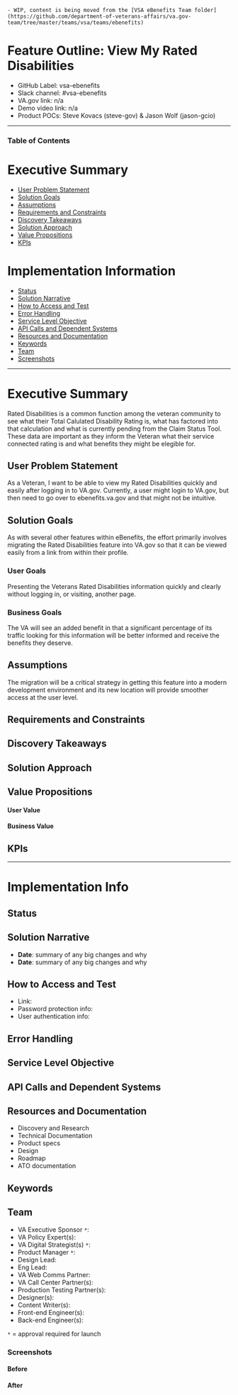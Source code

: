 ```dif
- WIP, content is being moved from the [VSA eBenefits Team folder](https://github.com/department-of-veterans-affairs/va.gov-team/tree/master/teams/vsa/teams/ebenefits)
```
# Feature Outline: View My Rated Disabilities
- GitHub Label: vsa-ebenefits
- Slack channel: #vsa-ebenefits
- VA.gov link: n/a
- Demo video link: n/a
- Product POCs: Steve Kovacs (steve-gov) & Jason Wolf (jason-gcio)

---

### Table of Contents

# Executive Summary 
- [User Problem Statement](#user-problem-statement)
- [Solution Goals](#solution-goals)
- [Assumptions](#assumptions)
- [Requirements and Constraints](#requirements-and-constraints)
- [Discovery Takeaways](#discovery-takeaways)
- [Solution Approach](#solution-approach)
- [Value Propositions](#value-propositions)
- [KPIs](#kpis)

# Implementation Information
- [Status](#status)
- [Solution Narrative](#solution-narrative)
- [How to Access and Test](#how-to-access-and-test)
- [Error Handling](#error-handling)
- [Service Level Objective](#service-level-objective)
- [API Calls and Dependent Systems](#api-calls-and-dependent-systems)
- [Resources and Documentation](#resources-and-documentation)
- [Keywords](#Keywords)
- [Team](#team)
- [Screenshots](#screenshots)

---

# Executive Summary
Rated Disabilities is a common function among the veteran community to see what their Total Calulated Disability Rating is, what has factored into that calculation and what is currently pending from the Claim Status Tool.  These data are important as they inform the Veteran what their service connected rating is and what benefits they might be elegible for.  

## User Problem Statement  
As a Veteran, I want to be able to view my Rated Disabilities quickly and easily after logging in to VA.gov.  Currently, a user might login to VA.gov, but then need to go over to ebenefits.va.gov and that might not be intuitive.  

## Solution Goals  
As with several other features within eBenefits, the effort primarily involves migrating the Rated Disabilities feature into VA.gov so that it can be viewed easily from a link from within their profile.  

### User Goals  
Presenting the Veterans Rated Disabilities information quickly and clearly without logging in, or visiting, another page.  

### Business Goals
The VA will see an added benefit in that a significant percentage of its traffic looking for this information will be better informed and receive the benefits they deserve.    

## Assumptions
The migration will be a critical strategy in getting this feature into a modern development environment and its new location will provide smoother access at the user level.   

## Requirements and Constraints

## Discovery Takeaways

## Solution Approach

## Value Propositions

#### User Value

#### Business Value

## KPIs

---

# Implementation Info

## Status

## Solution Narrative
- **Date**: summary of any big changes and why
- **Date**: summary of any big changes and why

## How to Access and Test
- Link:
- Password protection info:
- User authentication info:

## Error Handling

## Service Level Objective

## API Calls and Dependent Systems

## Resources and Documentation

- Discovery and Research
- Technical Documentation
- Product specs
- Design
- Roadmap
- ATO documentation

## Keywords


## Team

- VA Executive Sponsor `*`: 
- VA Policy Expert(s):
- VA Digital Strategist(s) `*`:
- Product Manager `*`:
- Design Lead:
- Eng Lead:
- VA Web Comms Partner: 
- VA Call Center Partner(s): 
- Production Testing Partner(s):
- Designer(s):
- Content Writer(s):
- Front-end Engineer(s):
- Back-end Engineer(s):

`*` = approval required for launch

### Screenshots
#### Before
#### After
